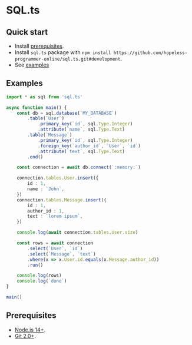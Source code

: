 # SQL.ts

## Quick start

- Install [prerequisites](#prerequisites).
- Install `sql.ts` package with `npm install https://github.com/hopeless-programmer-online/sql.ts.git#development`.
- See [examples](#examples)

## Examples

```ts
import * as sql from 'sql.ts'

async function main() {
    const db = sql.database(`MY_DATABASE`)
        .table(`User`)
            .primary_key(`id`, sql.Type.Integer)
            .attribute(`name`, sql.Type.Text)
        .table(`Message`)
            .primary_key(`id`, sql.Type.Integer)
            .foreign_key(`author_id`, `User`, `id`)
            .attribute(`text`, sql.Type.Text)
        .end()

    const connection = await db.connect(`:memory:`)

    connection.tables.User.insert({
        id : 1,
        name : `John`,
    })
    connection.tables.Message.insert({
        id : 1,
        author_id : 1,
        text : `lorem ipsum`,
    })

    console.log(await connection.tables.User.size)

    const rows = await connection
        .select(`User`, `id`)
        .select(`Message`, `text`)
        .where(x => x.User.id.equals(x.Message.author_id))
        .run()

    console.log(rows)
    console.log(`done`)
}

main()
```

## Prerequisites

- [Node.js 14+](https://nodejs.org/en/download).
- [Git 2.0+](https://git-scm.com/downloads).
